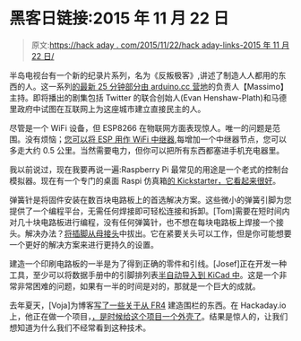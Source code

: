 # 黑客日链接:2015 年 11 月 22 日

> 原文:[https://hack aday . com/2015/11/22/hack aday-links-2015 年 11 月 22 日/](https://hackaday.com/2015/11/22/hackaday-links-november-22-2015/)

半岛电视台有一个新的纪录片系列，名为《反叛极客》,讲述了制造人人都用的东西的人。这一系列[的最新 25 分钟部分由 arduino.cc 营地](http://www.aljazeera.com/programmes/rebelgeeks/)的负责人【Massimo】主持。即将播出的剧集包括 Twitter 的联合创始人(Evan Henshaw-Plath)和马德里政府中试图在互联网上为这座城市建立直接民主的人。

尽管是一个 WiFi 设备，但 ESP8266 在物联网方面表现惊人。唯一的问题是范围。没有烦恼；[您可以将 ESP 用作 WiFi 中继器](http://iotests.blogspot.fr/2015/11/extend-range-of-esp8266-as-wide-as-you.html),每增加一个中继器节点，您可以多走大约 0.5 公里。当然需要电力，但你可以把所有东西都塞进手机充电器里。

我以前说过，现在我要再说一遍:Raspberry Pi 最常见的用途是一个老式的控制台模拟器。现在有一个专门的桌面 Raspi 仿真箱[的 Kickstarter，它看起来很好](https://www.kickstarter.com/projects/34683765/the-starforce-pi-electronic-tabletop-mini-arcade)。

弹簧针是将固件安装在数百块电路板上的首选解决方案。这些微小的弹簧引脚为您提供了一个编程平台，无需任何焊接即可轻松连接和拆卸。[Tom]需要在短时间内对几十块电路板进行编程，没有任何弹簧针，也不想在每块电路板上焊接一个接头。解决办法？[将插脚从母接头](https://hackaday.io/project/8513-quick-connection-hack)中拔出。它在紧要关头可以工作，但是你可能想要一个更好的解决方案来进行更持久的设置。

建造一个印刷电路板的一半是为了得到正确的零件和引线。[Josef]正在开发一种工具，至少可以将数据手册中的引脚排列表[半自动导入到 KiCad 中](http://blog.atx.name/kicad-import-pdf-pinouts/)。这是一个非常非常困难的问题，如果有一半的时间是对的，那就是一个巨大的成就。

去年夏天，[Voja]为博客[写了一些关于从 FR4](http://hackaday.com/2015/06/03/how-to-build-beautiful-enclosures-from-fr4-aka-pcbs/) 建造围栏的东西。在 Hackaday.io 上，他正在做一个项目，[，是时候给这个项目一个外壳了](https://hackaday.io/project/5588-hardware-password-manager/log/23341-version-b-prototype)。结果是惊人的，让我们想知道为什么我们不经常看到这种技术。